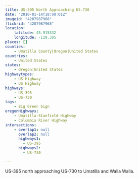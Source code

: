 ```yaml
---
title: US-395 North Approaching US-730
date: "2010-01-14T18:00:01Z"
imageid: "4287987968"
flickrid: "4287987968"
location:
    latitude: 45.915332
    longitude: -119.305
places: []
counties:
    - Umatilla County|Oregon|United States
countries:
    - United States
states:
    - Oregon|United States
highwaytypes:
    - US Highway
    - US Highway
highways:
    - US-395
    - US-730
tags:
    - Big Green Sign
oregonHighways:
    - Umatilla-Stanfield Highway
    - Columbia River Highway
intersections:
    - overlap1: null
      overlap2: null
      highways1:
        - US-395
      highways2:
        - US-730

---
```

US-395 north approaching US-730 to Umatilla and Walla Walla.
